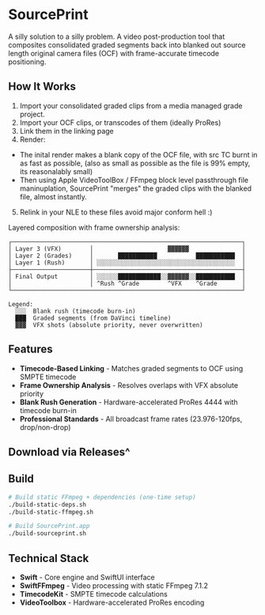 # SourcePrint

A silly solution to a silly problem.
A video post-production tool that composites consolidated graded segments back into blanked out source length original camera files (OCF) with frame-accurate timecode positioning.

## How It Works

1. Import your consolidated graded clips from a media managed grade project.
2. Import your OCF clips, or transcodes of them (ideally ProRes)
3. Link them in the linking page
4. Render:
  - The inital render makes a blank copy of the OCF file, with src TC burnt in as fast as possible, (also as small as possible as the file is 99% empty, its reasonalably small)
  - Then using Apple VideoToolBox / FFmpeg block level passthrough file maninuplation, SourcePrint "merges" the graded clips with the blanked file, almost instantly.

5. Relink in your NLE to these files avoid major conform hell :)



Layered composition with frame ownership analysis:

```
┌─────────────────────────────────────────────────────────────────┐
│ Layer 3 (VFX)        │                     ▓▓▓▓▓▓               │
│ Layer 2 (Grades)     │       ███████████           ███████████  │
│ Layer 1 (Rush)       │ ░░░░░░░░░░░░░░░░░░░░░░░░░░░░░░░░░░░░░░░  │
├──────────────────────┼──────────────────────────────────────────┤
│ Final Output         │ ░░░░░░████████████░░▓▓▓▓▓▓░░███████████  │
│                      │ ^Rush ^Grade        ^VFX    ^Grade       │
└─────────────────────────────────────────────────────────────────┘

Legend:
  ░░░  Blank rush (timecode burn-in)
  ███  Graded segments (from DaVinci timeline)
  ▓▓▓  VFX shots (absolute priority, never overwritten)
```

## Features

- **Timecode-Based Linking** - Matches graded segments to OCF using SMPTE timecode
- **Frame Ownership Analysis** - Resolves overlaps with VFX absolute priority
- **Blank Rush Generation** - Hardware-accelerated ProRes 4444 with timecode burn-in
- **Professional Standards** - All broadcast frame rates (23.976-120fps, drop/non-drop)

## Download via Releases^

## Build

```bash
# Build static FFmpeg + dependencies (one-time setup)
./build-static-deps.sh
./build-static-ffmpeg.sh

# Build SourcePrint.app
./build-sourceprint.sh
```

## Technical Stack

- **Swift** - Core engine and SwiftUI interface
- **SwiftFFmpeg** - Video processing with static FFmpeg 7.1.2
- **TimecodeKit** - SMPTE timecode calculations
- **VideoToolbox** - Hardware-accelerated ProRes encoding
